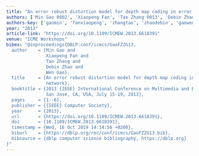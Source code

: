 ```yaml
---
title: "An error robust distortion model for depth map coding in error prone network"
authors: ['Min Gao 0002', 'Xiaopeng Fan', 'Tao Zhang 0013', 'Debin Zhao', 'Wen Gao 0001']
authors-key: ['gaomin', 'fanxiaopeng', 'zhangtao', 'zhaodebin', 'gaowen']
year: "2013"
article-link: "https://doi.org/10.1109/ICMEW.2013.6618391"
venue: "ICME Workshops"
bibex: "@inproceedings{DBLP:conf/icmcs/GaoFZZG13,
  author    = {Min Gao and
               Xiaopeng Fan and
               Tao Zhang and
               Debin Zhao and
               Wen Gao},
  title     = {An error robust distortion model for depth map coding in error prone
               network},
  booktitle = {2013 {IEEE} International Conference on Multimedia and Expo Workshops,
               San Jose, CA, USA, July 15-19, 2013},
  pages     = {1--6},
  publisher = {{IEEE} Computer Society},
  year      = {2013},
  url       = {https://doi.org/10.1109/ICMEW.2013.6618391},
  doi       = {10.1109/ICMEW.2013.6618391},
  timestamp = {Wed, 16 Oct 2019 14:14:56 +0200},
  biburl    = {https://dblp.org/rec/conf/icmcs/GaoFZZG13.bib},
  bibsource = {dblp computer science bibliography, https://dblp.org}
}"
---
```

